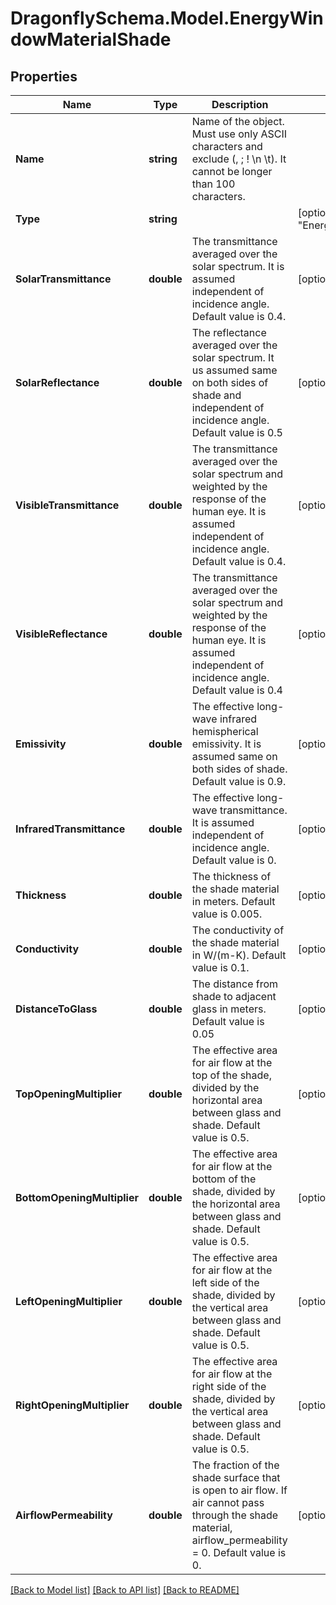 
# DragonflySchema.Model.EnergyWindowMaterialShade

## Properties

Name | Type | Description | Notes
------------ | ------------- | ------------- | -------------
**Name** | **string** | Name of the object. Must use only ASCII characters and exclude (, ; ! \\n \\t). It cannot be longer than 100 characters. | 
**Type** | **string** |  | [optional] [default to "EnergyWindowMaterialShade"]
**SolarTransmittance** | **double** | The transmittance averaged over the solar spectrum. It is assumed independent of incidence angle. Default value is 0.4. | [optional] [default to 0.4M]
**SolarReflectance** | **double** | The reflectance averaged over the solar spectrum. It us assumed same on both sides of shade and independent of incidence angle. Default value is 0.5 | [optional] [default to 0.5M]
**VisibleTransmittance** | **double** | The transmittance averaged over the solar spectrum and weighted by the response of the human eye. It is assumed independent of incidence angle. Default value is 0.4. | [optional] [default to 0.4M]
**VisibleReflectance** | **double** | The transmittance averaged over the solar spectrum and weighted by the response of the human eye. It is assumed independent of incidence angle. Default value is 0.4 | [optional] [default to 0.4M]
**Emissivity** | **double** | The effective long-wave infrared hemispherical emissivity. It is assumed same on both sides of shade. Default value is 0.9. | [optional] [default to 0.9M]
**InfraredTransmittance** | **double** | The effective long-wave transmittance. It is assumed independent of incidence angle. Default value is 0. | [optional] [default to 0M]
**Thickness** | **double** | The thickness of the shade material in meters. Default value is 0.005. | [optional] [default to 0.005M]
**Conductivity** | **double** | The conductivity of the shade material in W/(m-K). Default value is 0.1. | [optional] [default to 0.1M]
**DistanceToGlass** | **double** | The distance from shade to adjacent glass in meters. Default value is 0.05 | [optional] [default to 0.05M]
**TopOpeningMultiplier** | **double** | The effective area for air flow at the top of the shade, divided by the horizontal area between glass and shade. Default value is 0.5. | [optional] [default to 0.5M]
**BottomOpeningMultiplier** | **double** | The effective area for air flow at the bottom of the shade, divided by the horizontal area between glass and shade. Default value is 0.5. | [optional] [default to 0.5M]
**LeftOpeningMultiplier** | **double** | The effective area for air flow at the left side of the shade, divided by the vertical area between glass and shade. Default value is 0.5. | [optional] [default to 0.5M]
**RightOpeningMultiplier** | **double** | The effective area for air flow at the right side of the shade, divided by the vertical area between glass and shade. Default value is 0.5. | [optional] [default to 0.5M]
**AirflowPermeability** | **double** | The fraction of the shade surface that is open to air flow. If air cannot pass through the shade material, airflow_permeability &#x3D; 0. Default value is 0. | [optional] [default to 0M]

[[Back to Model list]](../README.md#documentation-for-models)
[[Back to API list]](../README.md#documentation-for-api-endpoints)
[[Back to README]](../README.md)

